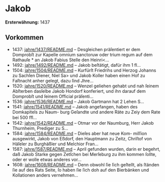 # Jakob

**Ersterwähnung:** 1437

## Vorkommen
- 1437: [jahre/1437/README.md](../jahre/1437/README.md) – Desgleichen präſentiert er dem Domprobſt zur Kapelle
omnium sanctoruw oder trium regum auf dem Rathauſe *
an Jakob Fabius Stelle den Heinri<...
- 1492: [jahre/1492/README.md](../jahre/1492/README.md) – Jakob beſtätigt, dafür ihm 1 fl...
- 1504: [jahre/1504/README.md](../jahre/1504/README.md) – Kurfürſt Friedrihs und Herzog Johanns zu Sachſen
Diener, Niel Sa> und Jakob Koller haben einen Hof
zu Faſtnacht anher gelegt, dazu ſind Jhre...
- 1520: [jahre/1520/README.md](../jahre/1520/README.md) – Wenzel geliehen
gehabt und nah ſeinem Abſterben dasſelbe Jakob Hondorf
konferiert, und ihn darauf dem Domprobſt und ſeinem
Official präſenti...
- 1536: [jahre/1536/README.md](../jahre/1536/README.md) – Jakob Gartmann hat 2 Lehen S...
- 1541: [jahre/1541/README.md](../jahre/1541/README.md) – Jakob angefangen, haben des Domkapitels zu Naum-
burg Geſandte und andere Räte zu Zeiy dem Rate bei
500 ﬀl...
- 1542: [jahre/1542/README.md](../jahre/1542/README.md) – Otmar
vor der Naumburg, Herr Jakob Thurnheim, Prediger zu
S...
- 1584: [jahre/1584/README.md](../jahre/1584/README.md) – Dieſes aber hat neue Kom-
miſſion ausgewirkt, Jakob von Eßdorf, den Hauptmann
zu Zeitz, Chriſtof von Häſeler zu Burghäßler und Melchior
Fran...
- 1587: [jahre/1587/README.md](../jahre/1587/README.md) – April gefunden wurden, darin er begehrt, daß Jakob
Starke gegen Zetſchen bei Merſeburg zu ihm kommen
ſollte, oder er wolle etwas anderes vor...
- 1608: [jahre/1608/README.md](../jahre/1608/README.md) – Denn obwohl ſie ſich geſtellt, als ſtänden
ſie auf des Rats Seite, ſo haben ſie ſich doh auf den
Bierbänken und Kollationen anders vernehmen...
